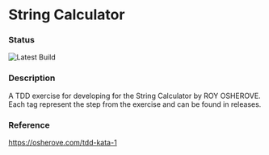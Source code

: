 # String Calculator
### Status
![Latest Build](https://github.com/rajparekh07/StringCalculator/workflows/Java%20CI/badge.svg)

### Description
A TDD exercise for developing for the String Calculator by ROY OSHEROVE.
Each tag represent the step from the exercise and can be found in releases.

### Reference
https://osherove.com/tdd-kata-1
